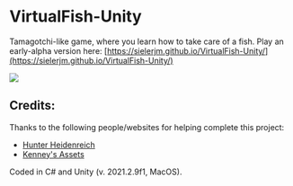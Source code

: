 # VirtualFish-Unity
Tamagotchi-like game, where you learn how to take care of a fish. Play an early-alpha version here: [https://sielerjm.github.io/VirtualFish-Unity/](https://sielerjm.github.io/VirtualFish-Unity/)

<img style="display: block;
           margin-left: auto;
           margin-right: auto;"
     src="Media/Gifs/VirtualFish-Preview_02242022.GIF">

## Credits:

Thanks to the following people/websites for helping complete this project:

* [Hunter Heidenreich](https://www.youtube.com/playlist?list=PLbCx65TBvT-QgTitVMCWGH1HQW_YfdMDK)
* [Kenney's Assets](https://www.kenney.nl)


Coded in C# and Unity (v. 2021.2.9f1, MacOS).
